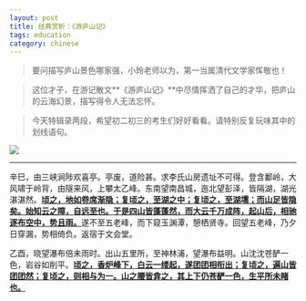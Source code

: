 ```yaml
---
layout: post
title: 经典赏析：《游庐山记》
tags: education
category: chinese
---
```


> 要问描写庐山景色哪家强，小玲老师以为，第一当属清代文学家恽敬也！

> 这位才子，在游记散文**《游庐山记》**中尽情挥洒了自己的才华，把庐山的云海幻景，描写得令人无法忘怀。

> 今天特辑录两段，希望初二初三的考生们好好看看。请特别反复玩味其中的划线语句。

![](https://crsando.github.io/images/2025-01-11/export_robrjd.png)

---

辛巳，由三峡涧陟欢喜亭。亭废，道险甚。求李氏山房遗址不可得。登含鄱岭，大风啸于岭背，由隧来风，上攀太乙峰。东南望南昌城，迤北望彭泽，皆隔湖，湖光湛湛然。<u>**顷之，地如卷席渐隐；复顷之，至湖之中；复顷之，至湖壖；而山足皆隐矣。始知云之障，自远至也。于是四山皆蓬蓬然，而大云千万成阵，起山后，相驰逐布空中，势且雨。**</u>遂不至五老峰，而下窥玉渊潭，憩栖贤寺。回望五老峰，乃夕日穿漏，势相倚负。返宿于文会堂。


乙酉，晓望瀑布倍未雨时。出山五里所，至神林浦，望瀑布益明。山沈沈苍酽一色，岩谷如削平。<u>**顷之，香炉峰下，白云一缕起，遂团团相衔出；复顷之，遍山皆团团然；复顷之，则相与为一。山之腰皆弇之，其上下仍苍酽一色，生平所未睹也。**</u>
